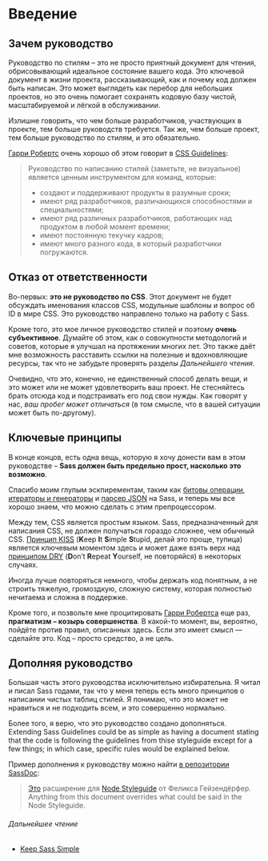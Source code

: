 
# Введение

## Зачем руководство

Руководство по стилям – это не просто приятный документ для чтения, обрисовывающий идеальное состояние вашего кода. Это ключевой документ в жизни проекта, рассказывающий, как и почему код должен быть написан. Это может выглядеть как перебор для небольших проектов, но это очень помогает сохранять кодовую базу чистой, масштабируемой и лёгкой в обслуживании.

Излишне говорить, что чем больше разработчиков, участвующих в проекте, тем больше руководств требуется. Так же, чем больше проект, тем больше руководство по стилям, и это обязательно.

[Гарри Робертс](http://csswizardry.com) очень хорошо об этом говорит в [CSS Guidelines](http://cssguidelin.es/#the-importance-of-a-styleguide):

<blockquote>
  <p>Руководство по написанию стилей (заметьте, не визуальное) является ценным инструментом для команд, которые:</p>
  <ul>
    <li>создают и поддерживают продукты в разумные сроки;</li>
    <li>имеют ряд разработчиков, различающихся способностями и специальностями;</li>
    <li>имеют ряд различных разработчиков, работающих над продуктом в любой момент времени;</li>
    <li>имеют постоянную текучку кадров;</li>
    <li>имеют много разного кода, в который разработчики погружаются.</li>
  </ul>
</blockquote>

## Отказ от ответственности

Во-первых: **это не руководство по CSS**. Этот документ не будет обсуждать именования классов CSS, модульные шаблоны и вопрос об ID в мире CSS. Это руководство направлено только на работу с Sass.

Кроме того, это мое личное руководство стилей и поэтому **очень субъективное**. Думайте об этом, как о совокупности методологий и советов, которые я улучшал на протяжении многих лет. Это также даёт мне возможность расставить ссылки на полезные и вдохновляющие ресурсы, так что не забудьте проверять разделы *Дальнейшего чтения*.

Очевидно, что это, конечно, не единственный способ делать вещи, и это может или не может удовлетворить ваш проект. Не стесняйтесь брать отсюда код и подстраивать его под свои нужды. Как говорят у нас, *ваш пробег может отличаться* (в том смысле, что в вашей ситуации может быть по-другому).

## Ключевые принципы

В конце концов, есть одна вещь, которую я хочу донести вам в этом руководстве – **Sass должен быть предельно прост, насколько это возможно**.

Спасибо моим глупым эскпирементам, таким как [битовы операции](https://github.com/HugoGiraudel/SassyBitwise), [итераторы и генераторы](https://github.com/HugoGiraudel/SassyIteratorsGenerators) и [парсер JSON](https://github.com/HugoGiraudel/SassyJSON) на Sass, и теперь мы все хорошо знаем, что можно сделать с этим препроцессором.

Между тем, CSS является простым языком. Sass, предназначенный для написания CSS, не должен получаться гораздо сложнее, чем обычный CSS. [Принцип KISS](https://ru.wikipedia.org/wiki/KISS_(принцип)) (**K**eep **I**t **S**imple **S**tupid, делай это проще, тупица) является ключевым моментом здесь и может даже взять верх над [принципом DRY](https://ru.wikipedia.org/wiki/Don%27t_repeat_yourself) (**D**on’t **R**epeat **Y**ourself, не повторяйся) в некоторых случаях.

Иногда лучше повторяться немного, чтобы держать код понятным, а не строить тяжелую, громоздкую, сложную систему, которая полностью нечитаема и сложна в поддержке.

Кроме того, и позвольте мне процитировать [Гарри Робертса](https://csswizardry.com) еще раз, **прагматизм – козырь совершенства**. В какой-то момент, вы, вероятно, пойдёте против правил, описанных здесь. Если это имеет смысл — сделайте это. Код – просто средство, а не цель.

## Дополняя руководство

Большая часть этого руководства исключительно избирательна. Я читал и писал Sass годами, так что у меня теперь есть много принципов о написании чистых таблиц стилей. Я понимаю, что это может не нравиться и не подходить всем, и это совершенно нормально.

Более того, я верю, что это руководство создано дополняться. <!-- TODO translate --> Extending Sass Guidelines could be as simple as having a document stating that the code is following the guidelines from thise styleguide except for a few things; in which case, specific rules would be explained below.

Пример дополнения к руководству можно найти [в репозитории SassDoc](https://github.com/SassDoc/sassdoc/blob/master/GUIDELINES.md): 

> [Это](https://github.com/SassDoc/sassdoc/blob/master/GUIDELINES.md) расширение для [Node Styleguide](https://github.com/felixge/node-style-guide) от Феликса Гейзендёрфер. <!-- TODO translate --> Anything from this document overrides what could be said in the Node Styleguide.

###### Дальнейшее чтение

* [Keep Sass Simple](http://www.sitepoint.com/keep-sass-simple/)
